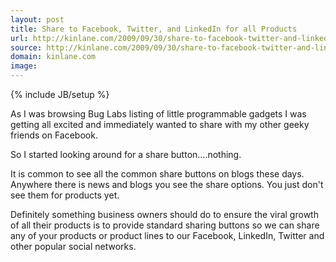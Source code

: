 ```yaml
---
layout: post
title: Share to Facebook, Twitter, and LinkedIn for all Products
url: http://kinlane.com/2009/09/30/share-to-facebook-twitter-and-linkedin-for-all-products/
source: http://kinlane.com/2009/09/30/share-to-facebook-twitter-and-linkedin-for-all-products/
domain: kinlane.com
image: 
---
```

{% include JB/setup %}<p>As I was browsing Bug Labs listing of little programmable gadgets I was getting all excited and immediately wanted to share with my other geeky friends on Facebook.<p></p>
So I started looking around for a share button....nothing.<p></p>
It is common to see all the common share buttons on blogs these days. Anywhere there is news and blogs you see the share options. You just don't see them for products yet.<p></p>
Definitely something business owners should do to ensure the viral growth of all their products is to provide standard sharing buttons so we can share any of your products or product lines to our Facebook, LinkedIn, Twitter and other popular social networks.</p>
